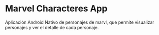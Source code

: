 # Marvel Characteres App

Aplicación Android Nativo de personajes de marvl, que permite visualizar personajes y ver el detalle de cada personaje.

